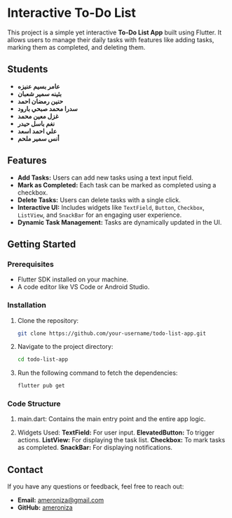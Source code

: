 # Interactive To-Do List

This project is a simple yet interactive **To-Do List App** built using Flutter. It allows users to manage their daily tasks with features like adding tasks, marking them as completed, and deleting them.

## Students 
- **عامر بسيم عنيزه** 
- **بثينه سمير شعبان**
- **حنين رمضان احمد**
- **سدرا محمد صبحي بارود**
- **غزل معين محمد**
- **نغم باسل حيدر**
- **علي احمد اسعد**
- **أنس سمير ملحم**

## Features

- **Add Tasks:** Users can add new tasks using a text input field.
- **Mark as Completed:** Each task can be marked as completed using a checkbox.
- **Delete Tasks:** Users can delete tasks with a single click.
- **Interactive UI:** Includes widgets like `TextField`, `Button`, `Checkbox`, `ListView`, and `SnackBar` for an engaging user experience.
- **Dynamic Task Management:** Tasks are dynamically updated in the UI.
  
## Getting Started

### Prerequisites

- Flutter SDK installed on your machine.
- A code editor like VS Code or Android Studio.

### Installation

1. Clone the repository:
   ```bash
   git clone https://github.com/your-username/todo-list-app.git

2. Navigate to the project directory:
   ```bash
   cd todo-list-app

3. Run the following command to fetch the dependencies:
   ```bash
   flutter pub get

### Code Structure

1. main.dart: Contains the main entry point and the entire app logic.
   
2. Widgets Used:
   **TextField:** For user input.
   **ElevatedButton:** To trigger actions.
   **ListView:** For displaying the task list.
   **Checkbox:** To mark tasks as completed.
   **SnackBar:** For displaying notifications.

## Contact

If you have any questions or feedback, feel free to reach out:

- **Email:** [ameroniza@gmail.com](mailto:ameroniza@gmail.com)
- **GitHub:** [ameroniza](https://github.com/100c173)


